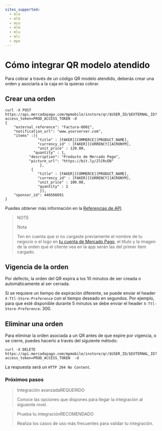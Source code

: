 ```yaml
---
sites_supported:
  - mla
  - mlb
  - mco
  - mlm
  - mlu
  - mlc
  - mpe
---
```


#  Cómo integrar QR modelo atendido

Para cobrar a través de un código QR modelo atendido, deberás crear una orden y asociarla a la caja en la quieras cobrar.

## Crear una orden

```curl
curl -X POST 
https://api.mercadopago.com/mpmobile/instore/qr/$USER_ID/$EXTERNAL_ID?access_token=PROD_ACCESS_TOKEN -d
{
    "external_reference": "Factura-0001",
    "notification_url": "www.yourserver.com",
    "items" :[{
    		   "title" : [FAKER][COMMERCE][PRODUCT_NAME],
    		   "currency_id" : [FAKER][CURRENCY][ACRONYM],
    		   "unit_price" : 120.00,
    	     "quantity" : 1,
           "description": "Producto de Mercado Pago",
           "picture_url": "https://bit.ly/2lCRcEN"
    		    },
            {
    		   "title" : [FAKER][COMMERCE][PRODUCT_NAME],
    		   "currency_id" : [FAKER][CURRENCY][ACRONYM],
    		   "unit_price" : 100.00,
    		   "quantity" : 2
    		    }],
    "sponsor_id": 446566691
}
```
Puedes obtener más información en la [Referencias de API](https://www.mercadopago.com.ar/developers/es/reference/instore_orders/_mpmobile_instore_qr_user_id_external_id/post/).

> NOTE
> 
> Nota
> 
> Ten en cuenta que si no cargaste previamente el nombre de tu negocio o el logo en [tu cuenta de Mercado Pago](https://www.mercadopago.com.ar/settings/account), el título y la imagen de la orden que el cliente vea en la app serán las del primer ítem cargado. 

## Vigencia de la orden

Por defecto, la orden del QR expira a los 10 minutos de ser creada o automáticamente al ser cerrada. 

Si se requiere un tiempo de expiración diferente, se puede enviar el header `X-Ttl-Store-Preference` con el tiempo deseado en segundos.
Por ejemplo, para que esté disponible durante 5 minutos se debe enviar el header `X-Ttl-Store-Preference`: 300.

## Eliminar una orden

Para eliminar la orden asociada a un QR antes de que expire por vigencia, o se cierre, puedes hacerlo a través del siguiente método: 

```curl
curl -X DELETE https://api.mercadopago.com/mpmobile/instore/qr/$USER_ID/$EXTERNAL_ID?access_token=PROD_ACCESS_TOKEN  -d 
```
La respuesta será un `HTTP 204 No Content`.

### Próximos pasos

<div>
<a href="https://www.mercadopago.com.ar/developers/es/guides/qr-code/final-steps/advanced-integration/" style="text-decoration:none;color:inherit">       
<blockquote class="next-step-card next-step-card-left">
<p class="card-note-title">Integración avanzada<span class="card-status-tag card-status-tag-required">REQUERIDO</span></p>
 <p>Conoce las opciones que dispones para llegar la integración al siguiente nivel.</p>
</blockquote>
</a>    
<a href="https://www.mercadopago.com.ar/developers/es/guides/qr-code/final-steps/integration-test/" style="text-decoration:none;color:inherit">
<blockquote class="next-step-card next-step-card-right">
<p class="card-note-title">Prueba tu integración<span class="card-status-tag card-status-tag-recommended">RECOMENDADO</span></p>
 <p>Realiza los casos de uso más frecuentes para validar tu integración.</p>
</blockquote>
</a>
</div>
<br/>
<br/>
<br/>
<br/>
<br/>
<br/>
<br/>

